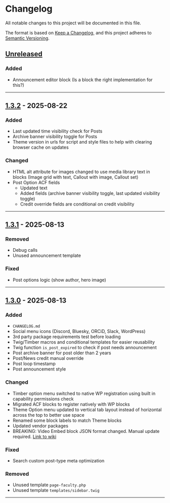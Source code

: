 # Changelog

All notable changes to this project will be documented in this file.

The format is based on [Keep a Changelog](https://keepachangelog.com/en/1.1.0/),
and this project adheres to [Semantic Versioning](https://semver.org/spec/v2.0.0.html).

## [Unreleased]

### Added

- Announcement editor block (Is a block the right implementation for this?)

---

## [1.3.2] - 2025-08-22

### Added

- Last updated time visibility check for Posts
- Archive banner visibility toggle for Posts
- Theme version in urls for script and style files to help with clearing browser cache on updates

### Changed

- HTML alt attribute for images changed to use media library text in blocks (Image grid with text, Callout with image, Callout set)
- Post Option ACF fields
  - Updated text
  - Added fields (archive banner visibility toggle, last updated visibility toggle)
  - Credit override fields are conditional on credit visibility

--- 

## [1.3.1] - 2025-08-13

### Removed

- Debug calls
- Unused announcement template

### Fixed

- Post options logic (show author, hero image)

---

## [1.3.0] - 2025-08-13

### Added

- `CHANGELOG.md`
- Social menu icons (Discord, Bluesky, ORCiD, Slack, WordPress)
- 3rd party package requirements test before loading
- Twig/Timber macros and conditional templates for easier reusability
- Twig function `is_post_expired` to check if post needs announcement
- Post archive banner for post older than 2 years
- Post/News credit manual override
- Post loop timestamp
- Post announcement style

### Changed

- Timber option menu switched to native WP registration using built in capability permissions check
- Migrated ACF blocks to register natively with WP blocks
- Theme Option menu updated to vertical tab layout instead of horizontal across the top to better use space
- Renamed some block labels to match Theme blocks
- Updated vendor packages
- BREAKING: Video Embed block JSON format changed. Manual update required. [Link to wiki](https://github.com/iastate/iastate22-wordpress/wiki/ACF-Field-Updates#manually-updating-acf-block-data)

### Fixed

- Search custom post-type meta optimization

### Removed

- Unused template `page-faculty.php`
- Unused template `templates/sidebar.twig`

-------

[unreleased]: https://github.com/iastate/iastate22-wordpress/compare/master...develop
[1.3.0]: https://github.com/iastate/iastate22-wordpress/compare/1.2.2...1.3.0
[1.3.1]: https://github.com/iastate/iastate22-wordpress/compare/1.3.0...1.3.1
[1.3.2]: https://github.com/iastate/iastate22-wordpress/compare/1.3.1...1.3.2